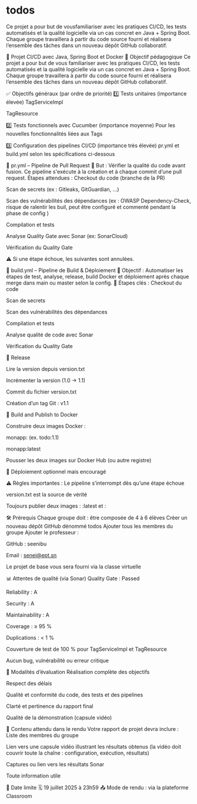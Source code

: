 # todos
Ce projet a pour but de vousfamiliariser avec les pratiques CI/CD, les tests automatisés et la qualité logicielle via un cas concret en Java + Spring Boot.  Chaque groupe travaillera à partir du code source fourni et réalisera l’ensemble des tâches dans un nouveau dépôt GitHub collaboratif.


📌 Projet CI/CD avec Java, Spring Boot et Docker
🎯 Objectif pédagogique
Ce projet a pour but de vous familiariser avec les pratiques CI/CD, les tests automatisés et la qualité logicielle via un cas concret en Java + Spring Boot.
 Chaque groupe travaillera à partir du code source fourni et réalisera l’ensemble des tâches dans un nouveau dépôt GitHub collaboratif.


✅ Objectifs généraux (par ordre de priorité)
1️⃣ Tests unitaires (importance élevée)
TagServiceImpl


TagResource


2️⃣ Tests fonctionnels avec Cucumber (importance moyenne)
Pour les nouvelles fonctionnalités liées aux Tags


3️⃣ Configuration des pipelines CI/CD (importance très élevée)
pr.yml et build.yml selon les spécifications ci-dessous


🔁 pr.yml – Pipeline de Pull Request
🎯 But : Vérifier la qualité du code avant fusion. Ce pipeline s'exécute à la création et à chaque commit d’une pull request. 
Étapes attendues :
Checkout du code (branche de la PR)


Scan de secrets (ex : Gitleaks, GitGuardian, ...)


Scan des vulnérabilités des dépendances (ex : OWASP Dependency-Check, risque de ralentir les buil, peut être configuré et commenté pendant la phase de config )


Compilation et tests


Analyse Quality Gate avec Sonar (ex: SonarCloud)


Vérification du Quality Gate


⚠️ Si une étape échoue, les suivantes sont annulées.




🚀 build.yml – Pipeline de Build & Déploiement
🎯 Objectif : Automatiser les étapes de test, analyse, release, build Docker et déploiement après chaque merge dans main ou master selon la config.
🔧 Étapes clés :
Checkout du code 


Scan de secrets


Scan des vulnérabilités des dépendances


Compilation et tests


Analyse qualité de code avec Sonar


Vérification du Quality Gate



🔖 Release


Lire la version depuis version.txt


Incrémenter la version (1.0 → 1.1)


Commit du fichier version.txt


Création d’un tag Git : v1.1


🐳 Build and Publish to Docker


Construire deux images Docker :


monapp:<version> (ex. todo:1.1)


monapp:latest


Pousser les deux images sur Docker Hub (ou autre registre)


🚀 Déploiement optionnel mais encouragé


⚠️ Règles importantes :
Le pipeline s’interrompt dès qu’une étape échoue


version.txt est la source de vérité


Toujours publier deux images : :latest et :<version>



🛠️ Prérequis
Chaque groupe doit :
être composée de 4 à 6 élèves
Créer un nouveau dépôt GitHub dénommé todos
Ajouter tous les membres du groupe
Ajouter le professeur :


GitHub : seenibu


Email : senei@ept.sn


Le projet de base vous sera fourni via la classe virtuelle



📊 Attentes de qualité (via Sonar)
Quality Gate : Passed


Reliability : A


Security : A


Maintainability : A


Coverage : ≥ 95 %


Duplications : < 1 %


Couverture de test de 100 % pour TagServiceImpl et TagResource


Aucun bug, vulnérabilité ou erreur critique



📝 Modalités d’évaluation
Réalisation complète des objectifs 


Respect des délais


Qualité et conformité du code, des tests et des pipelines


Clarté et pertinence du rapport final


Qualité de la démonstration (capsule vidéo)


🧾 Contenu attendu dans le rendu
Votre rapport de projet devra inclure :
Liste des membres du groupe


Lien vers une capsule vidéo illustrant les résultats obtenus
 (la vidéo doit couvrir toute la chaîne : configuration, exécution, résultats)


Captures ou lien vers les résultats Sonar


Toute information utile 



📅 Date limite
🗓️ 19 juillet 2025 à 23h59
 📤 Mode de rendu : via la plateforme Classroom


